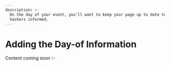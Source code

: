 ```yaml
---
description: >-
  On the day of your event, you'll want to keep your page up to date to keep
  hackers informed.
---
```


# Adding the Day-of Information

Content coming soon ✨

